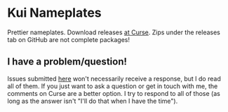 # Kui Nameplates
Prettier nameplates. Download releases [at Curse](http://www.curse.com/addons/wow/kuinameplates). Zips under the releases tab on GitHub are not complete packages!

I have a problem/question!
---
Issues submitted [here](https://github.com/kesava-wow/kuinameplates/issues) won't necessarily receive a response, but I do read all of them. If you just want to ask a question or get in touch with me, the comments on Curse are a better option. I try to respond to all of those (as long as the answer isn't "I'll do that when I have the time").
